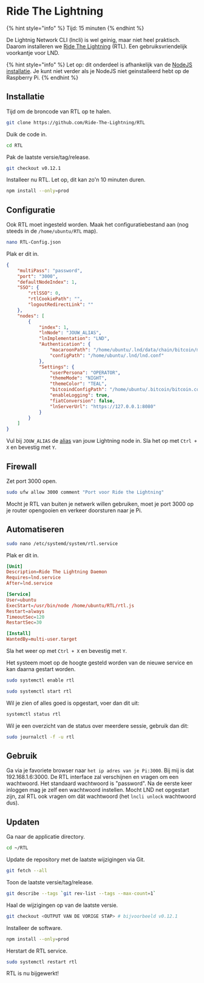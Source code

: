 # Ride The Lightning

{% hint style="info" %}
Tijd: 15 minuten
{% endhint %}

De Lightnig Network CLI \(lncli\) is wel geinig, maar niet heel praktisch. Daarom installeren we [Ride The Lightning](https://github.com/Ride-The-Lightning/RTL) \(RTL\). Een gebruiksvriendelijk voorkantje voor LND.

{% hint style="info" %}
Let op: dit onderdeel is afhankelijk van de [NodeJS installatie](https://docs.theroadtonode.com/raspberry-pi/algemene-dependencies-installeren#nodejs). Je kunt niet verder als je NodeJS niet geinstalleerd hebt op de Raspberry Pi.
{% endhint %}

## Installatie

Tijd om de broncode van RTL op te halen.

```bash
git clone https://github.com/Ride-The-Lightning/RTL
```

Duik de code in.

```bash
cd RTL
```

Pak de laatste versie/tag/release.

```bash
git checkout v0.12.1
```

Installeer nu RTL. Let op, dit kan zo'n 10 minuten duren.

```bash
npm install --only=prod
```

## Configuratie

Ook RTL moet ingesteld worden. Maak het configuratiebestand aan \(nog steeds in de `/home/ubuntu/RTL` map\).

```bash
nano RTL-Config.json
```

Plak er dit in.

```json
{
    "multiPass": "password",
    "port": "3000",
    "defaultNodeIndex": 1,
    "SSO": {
        "rtlSSO": 0,
        "rtlCookiePath": "",
        "logoutRedirectLink": ""
    },
    "nodes": [
        {
            "index": 1,
            "lnNode": "JOUW_ALIAS",
            "lnImplementation": "LND",
            "Authentication": {
                "macaroonPath": "/home/ubuntu/.lnd/data/chain/bitcoin/mainnet",
                "configPath": "/home/ubuntu/.lnd/lnd.conf"
            },
            "Settings": {
                "userPersona": "OPERATOR",
                "themeMode": "NIGHT",
                "themeColor": "TEAL",
                "bitcoindConfigPath": "/home/ubuntu/.bitcoin/bitcoin.conf",
                "enableLogging": true,
                "fiatConversion": false,
                "lnServerUrl": "https://127.0.0.1:8080"
            }
        }
    ]
}
```

Vul bij `JOUW_ALIAS` de [alias](https://docs.theroadtonode.com/lightning/configuratie) van jouw Lightning node in. Sla het op met `Ctrl + X` en bevestig met `Y`.

## Firewall

Zet port 3000 open.

```bash
sudo ufw allow 3000 comment "Port voor Ride the Lightning"
```

Mocht je RTL van buiten je netwerk willen gebruiken, moet je port 3000 op je router opengooien en verkeer doorsturen naar je Pi.

## Automatiseren

```bash
sudo nano /etc/systemd/system/rtl.service
```

Plak er dit in.

```toml
[Unit]
Description=Ride The Lightning Daemon
Requires=lnd.service
After=lnd.service

[Service]
User=ubuntu
ExecStart=/usr/bin/node /home/ubuntu/RTL/rtl.js
Restart=always
TimeoutSec=120
RestartSec=30

[Install]
WantedBy=multi-user.target
```

Sla het weer op met `Ctrl + X` en bevestig met `Y`.

Het systeem moet op de hoogte gesteld worden van de nieuwe service en kan daarna gestart worden.

```bash
sudo systemctl enable rtl
```

```bash
sudo systemctl start rtl
```

Wil je zien of alles goed is opgestart, voer dan dit uit:

```bash
systemctl status rtl
```

Wil je een overzicht van de status over meerdere sessie, gebruik dan dit:

```bash
sudo journalctl -f -u rtl
```

## Gebruik

Ga via je favoriete browser naar `het ip adres van je Pi:3000`. Bij mij is dat 192.168.1.6:3000. De RTL interface zal verschijnen en vragen om een wachtwoord. Het standaard wachtwoord is "password". Na de eerste keer inloggen mag je zelf een wachtwoord instellen. Mocht LND net opgestart zijn, zal RTL ook vragen om dát wachtwoord (het `lncli unlock` wachtwoord dus).

## Updaten

Ga naar de applicatie directory.

```bash
cd ~/RTL
```

Update de repository met de laatste wijzigingen via Git.

```bash
git fetch --all
```

Toon de laatste versie/tag/release.

```bash
git describe --tags `git rev-list --tags --max-count=1`
```

Haal de wijzigingen op van de laatste versie.

```bash
git checkout <OUTPUT VAN DE VORIGE STAP> # bijvoorbeeld v0.12.1
```

Installeer de software.

```bash
npm install --only=prod
```

Herstart de RTL service.

```bash
sudo systemctl restart rtl
```

RTL is nu bijgewerkt!
